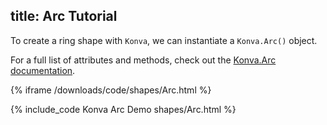 title: Arc Tutorial
---

To create a ring shape with `Konva`, we can instantiate a `Konva.Arc()` object.

For a full list of attributes and methods, check out the [Konva.Arc documentation](https://konvajs.github.io/api/Konva.Arc.html).

{% iframe /downloads/code/shapes/Arc.html %}

{% include_code Konva Arc Demo shapes/Arc.html %}
